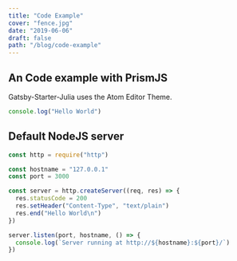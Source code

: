 ```yaml
---
title: "Code Example"
cover: "fence.jpg"
date: "2019-06-06"
draft: false
path: "/blog/code-example"
---
```


## An Code example with PrismJS

Gatsby-Starter-Julia uses the Atom Editor Theme.

```js
console.log("Hello World")
```

## Default NodeJS server

```js
const http = require("http")

const hostname = "127.0.0.1"
const port = 3000

const server = http.createServer((req, res) => {
  res.statusCode = 200
  res.setHeader("Content-Type", "text/plain")
  res.end("Hello World\n")
})

server.listen(port, hostname, () => {
  console.log(`Server running at http://${hostname}:${port}/`)
})
```
